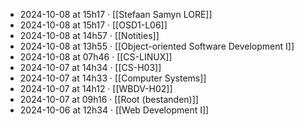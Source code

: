 - 2024-10-08 at 15h17 · [[Stefaan Samyn LORE]]
- 2024-10-08 at 15h17 · [[OSD1-L06]]
- 2024-10-08 at 14h57 · [[Notities]]
- 2024-10-08 at 13h55 · [[Object-oriented Software Development I]]
- 2024-10-08 at 07h46 · [[CS-LINUX]]
- 2024-10-07 at 14h34 · [[CS-H03]]
- 2024-10-07 at 14h33 · [[Computer Systems]]
- 2024-10-07 at 14h12 · [[WBDV-H02]]
- 2024-10-07 at 09h16 · [[Root (bestanden)]]
- 2024-10-06 at 12h34 · [[Web Development I]]
